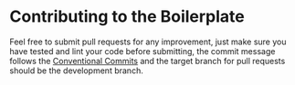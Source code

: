 # Contributing to the Boilerplate

Feel free to submit pull requests for any improvement, just make sure you have tested and lint your code before submitting, the commit message follows the [Conventional Commits](https://www.conventionalcommits.org/en/v1.0.0) and the target branch for pull requests should be the development branch.
